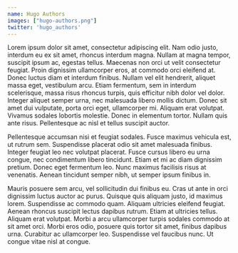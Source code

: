 ```yaml
---
name: Hugo Authors
images: ["hugo-authors.png"]
twitter: 'hugo_authors'
---
```


Lorem ipsum dolor sit amet, consectetur adipiscing elit. Nam odio justo, interdum eu ex sit amet, rhoncus interdum magna. Nullam at magna tempor, suscipit ipsum ac, egestas tellus. Maecenas non orci ut velit consectetur feugiat. Proin dignissim ullamcorper eros, at commodo orci eleifend at. Donec luctus diam et interdum finibus. Nullam vel elit hendrerit, aliquet massa eget, vestibulum arcu. Etiam fermentum, sem in interdum scelerisque, massa risus rhoncus turpis, quis efficitur nibh dolor vel dolor. Integer aliquet semper urna, nec malesuada libero mollis dictum. Donec sit amet dui vulputate, porta orci eget, ullamcorper mi. Aliquam erat volutpat. Vivamus sodales lobortis molestie. Donec in elementum tortor. Nullam quis ante risus. Pellentesque ac nisl et tellus suscipit auctor.

Pellentesque accumsan nisi et feugiat sodales. Fusce maximus vehicula est, ut rutrum sem. Suspendisse placerat odio sit amet malesuada finibus. Integer feugiat leo nec volutpat placerat. Fusce cursus libero eu urna congue, nec condimentum libero tincidunt. Etiam et mi ac diam dignissim pretium. Donec eget fermentum leo. Nunc maximus facilisis risus at venenatis. Aenean tincidunt semper nibh, ut semper ipsum finibus in.

Mauris posuere sem arcu, vel sollicitudin dui finibus eu. Cras ut ante in orci dignissim luctus auctor ac purus. Quisque quis aliquam justo, id maximus lorem. Suspendisse ac commodo quam. Aliquam ultricies eleifend feugiat. Aenean rhoncus suscipit lectus dapibus rutrum. Etiam at ultricies tellus. Aliquam erat volutpat. Morbi a arcu ullamcorper turpis sodales commodo at sit amet orci. Morbi eros odio, posuere quis tortor sit amet, finibus dapibus urna. Curabitur ac ullamcorper leo. Suspendisse vel faucibus nunc. Ut congue vitae nisl at congue.

